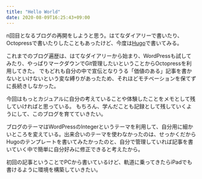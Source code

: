 ```yaml
---
title: "Hello World"
date: 2020-08-09T16:25:43+09:00
---
```


n回目となるブログの再開をしようと思う。はてなダイアリーで書いたり、Octopressで書いたりしたこともあったけど、今度は[Hugo](https://gohugo.io/)で書いてみる。

<!--more-->

これまでのブログ遍歴は、はてなダイアリーから始まり、WordPressも試してみたり、やっぱりマークダウンでGit管理したいということからOctopressを利用してきた。
でもどれも自分の中で宣伝となりうる「価値のある」記事を書かないといけないという変な縛りがあったため、それほどモチベーションを保てずに長続きしなかった。

今回はもっとカジュアルに自分の考えていることや体験したことをメモとして残していければと思っている。 もちろん、学んだことも記録として残していくようにして、このブログを育てていきたい。

ブログのテーマはWordPressのIntegerというテーマを利用して、自分用に細かいところを変えている。出来合いのテーマを使わなかったのは、せっかくだからHugoのテンプレートを書いてみたかったのと、自分で管理していれば記事を書いていく中で簡単に自分好みに修正できると考えたから。

初回の記事ということでPCから書いているけど、軌道に乗ってきたらiPadでも書けるように環境を構築していきたい。
